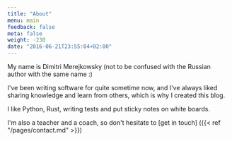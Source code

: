 ```yaml
---
title: "About"
menu: main
feedback: false
meta: false
weight: -230
date: "2016-06-21T23:55:04+02:00"
---
```


My name is Dimitri Merejkowsky (not to be confused with the Russian author with
the same name :)

I've been writing software for quite sometime now, and I've always liked
sharing knowledge and learn from others, which is why I created this
blog.

I like Python, Rust, writing tests and put sticky notes on white boards.

I'm also a teacher and a coach, so  don't hesitate to [get in touch]
({{< ref "/pages/contact.md" >}})
